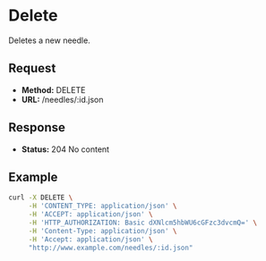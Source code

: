 # Delete

Deletes a new needle.

## Request

- **Method:** DELETE
- **URL:** /needles/:id.json

## Response

- **Status:** 204 No content

## Example

```bash
curl -X DELETE \
     -H 'CONTENT_TYPE: application/json' \
     -H 'ACCEPT: application/json' \
     -H 'HTTP_AUTHORIZATION: Basic dXNlcm5hbWU6cGFzc3dvcmQ=' \
     -H 'Content-Type: application/json' \
     -H 'Accept: application/json' \
     "http://www.example.com/needles/:id.json"
```